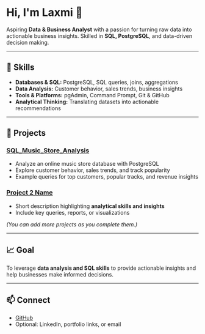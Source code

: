 # Hi, I'm Laxmi 👋

Aspiring **Data & Business Analyst** with a passion for turning raw data into actionable business insights. Skilled in **SQL, PostgreSQL**, and data-driven decision making.

---

## 🔹 Skills
- **Databases & SQL:** PostgreSQL, SQL queries, joins, aggregations  
- **Data Analysis:** Customer behavior, sales trends, business insights  
- **Tools & Platforms:** pgAdmin, Command Prompt, Git & GitHub  
- **Analytical Thinking:** Translating datasets into actionable recommendations

---

## 📂 Projects

### [SQL_Music_Store_Analysis](https://github.com/Lax-shetty/SQL_Music_Store_Analysis)
- Analyze an online music store database with PostgreSQL  
- Explore customer behavior, sales trends, and track popularity  
- Example queries for top customers, popular tracks, and revenue insights  

### [Project 2 Name](link)
- Short description highlighting **analytical skills and insights**  
- Include key queries, reports, or visualizations  

*(You can add more projects as you complete them.)*

---

## 📈 Goal
To leverage **data analysis and SQL skills** to provide actionable insights and help businesses make informed decisions.

---

## 📫 Connect
- [GitHub](https://github.com/Lax-shetty)  
- Optional: LinkedIn, portfolio links, or email

